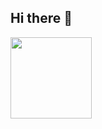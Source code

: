 ## Hi there 👋
<div display="flexbox>
<div>
  <img height=130 align="center" src="https://github-readme-stats.vercel.app/api?username=vyinie" />
</div>
<div>
  <img height=130 align="center" src="https://github-readme-stats.vercel.app/api/top-langs?username=vyinie&layout=compact&langs_count=8&card_width=320" />
</div>
</div>
